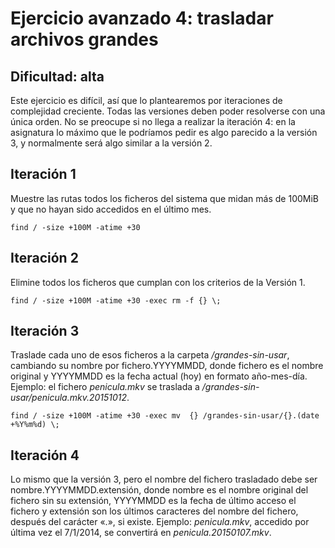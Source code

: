 # Ejercicio avanzado 4: trasladar archivos grandes

## Dificultad: alta

Este ejercicio es difícil, así que lo plantearemos por iteraciones de complejidad creciente. Todas las versiones deben poder resolverse con una única orden. No se preocupe si no llega a realizar la iteración 4: en la asignatura lo máximo que le podríamos pedir es algo parecido a la versión 3, y normalmente será algo similar a la versión 2.

## Iteración 1
Muestre las rutas todos los ficheros del sistema que midan más de 100MiB y que no hayan sido accedidos en el último mes.

```
find / -size +100M -atime +30
```

## Iteración 2
Elimine todos los ficheros que cumplan con los criterios de la Versión 1.

```
find / -size +100M -atime +30 -exec rm -f {} \;
```

## Iteración 3
Traslade cada uno de esos ficheros a la carpeta */grandes-sin-usar*, cambiando su nombre por fichero.YYYYMMDD, donde fichero es el nombre original y YYYYMMDD es la fecha actual (hoy) en formato año-mes-día. 
Ejemplo: el fichero *penicula.mkv* se traslada a */grandes-sin-usar/penicula.mkv.20151012*.

```
find / -size +100M -atime +30 -exec mv  {} /grandes-sin-usar/{}.(date +%Y%m%d) \;
```

## Iteración 4
Lo mismo que la versión 3, pero el nombre del fichero trasladado debe ser nombre.YYYYMMDD.extensión, donde nombre es el nombre original del fichero sin su extensión, YYYYMMDD es la fecha de último acceso el fichero y extensión son los últimos caracteres del nombre del fichero, después del carácter «.», si existe.
Ejemplo: *penicula.mkv*, accedido por última vez el 7/1/2014, se convertirá en *penicula.20150107.mkv*.

```
 
```
